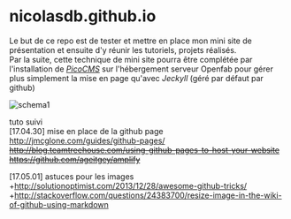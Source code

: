 [*PicoCMS*]: http://picocms.org/
[schema1]: https://cloud.githubusercontent.com/assets/12049360/25575506/57ecfa42-2e58-11e7-9bf6-8adccb3ac353.jpg

# nicolasdb.github.io

Le but de ce repo est de tester et mettre en place mon mini site de présentation et ensuite d'y réunir les tutoriels, projets réalisés.   
Par la suite, cette technique de mini site pourra être complétée par l'installation de [*PicoCMS*] sur l'hébergement serveur Openfab pour gérer plus simplement la mise en page qu'avec *Jeckyll* (géré par défaut par github)  

![schema1]

tuto suivi  
[17.04.30] mise en place de la github page  
 http://jmcglone.com/guides/github-pages/  
 ~~http://blog.teamtreehouse.com/using-github-pages-to-host-your-website~~  
 ~~https://github.com/ageitgey/amplify~~  
 
[17.05.01] astuces pour les images  
+http://solutionoptimist.com/2013/12/28/awesome-github-tricks/  
+http://stackoverflow.com/questions/24383700/resize-image-in-the-wiki-of-github-using-markdown   
